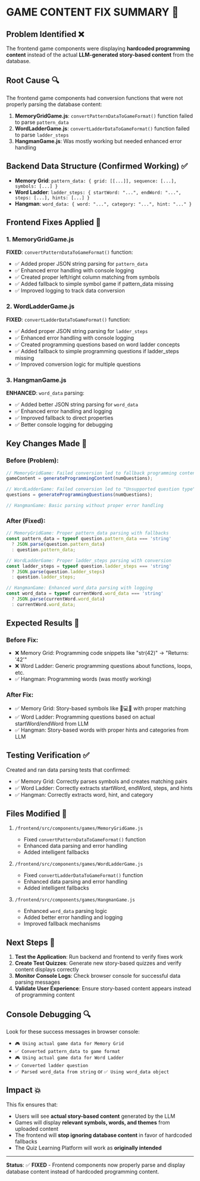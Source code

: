 # GAME CONTENT FIX SUMMARY 🎯

## Problem Identified ❌
The frontend game components were displaying **hardcoded programming content** instead of the actual **LLM-generated story-based content** from the database.

## Root Cause 🔍
The frontend game components had conversion functions that were not properly parsing the database content:

1. **MemoryGridGame.js**: `convertPatternDataToGameFormat()` function failed to parse `pattern_data`
2. **WordLadderGame.js**: `convertLadderDataToGameFormat()` function failed to parse `ladder_steps` 
3. **HangmanGame.js**: Was mostly working but needed enhanced error handling

## Backend Data Structure (Confirmed Working) ✅
- **Memory Grid**: `pattern_data: { grid: [[...]], sequence: [...], symbols: [...] }`
- **Word Ladder**: `ladder_steps: { startWord: "...", endWord: "...", steps: [...], hints: [...] }`
- **Hangman**: `word_data: { word: "...", category: "...", hint: "..." }`

## Frontend Fixes Applied 🔧

### 1. MemoryGridGame.js
**FIXED**: `convertPatternDataToGameFormat()` function:
- ✅ Added proper JSON string parsing for `pattern_data`
- ✅ Enhanced error handling with console logging
- ✅ Created proper left/right column matching from symbols
- ✅ Added fallback to simple symbol game if pattern_data missing
- ✅ Improved logging to track data conversion

### 2. WordLadderGame.js  
**FIXED**: `convertLadderDataToGameFormat()` function:
- ✅ Added proper JSON string parsing for `ladder_steps`
- ✅ Enhanced error handling with console logging
- ✅ Created programming questions based on word ladder concepts
- ✅ Added fallback to simple programming questions if ladder_steps missing
- ✅ Improved conversion logic for multiple questions

### 3. HangmanGame.js
**ENHANCED**: `word_data` parsing:
- ✅ Added better JSON string parsing for `word_data`
- ✅ Enhanced error handling and logging
- ✅ Improved fallback to direct properties
- ✅ Better console logging for debugging

## Key Changes Made 📝

### Before (Problem):
```javascript
// MemoryGridGame: Failed conversion led to fallback programming content
gameContent = generateProgrammingContent(numQuestions);

// WordLadderGame: Failed conversion led to "Unsupported question type"
questions = generateProgrammingQuestions(numQuestions);

// HangmanGame: Basic parsing without proper error handling
```

### After (Fixed):
```javascript
// MemoryGridGame: Proper pattern_data parsing with fallbacks
const pattern_data = typeof question.pattern_data === 'string' 
  ? JSON.parse(question.pattern_data) 
  : question.pattern_data;

// WordLadderGame: Proper ladder_steps parsing with conversion
const ladder_steps = typeof question.ladder_steps === 'string'
  ? JSON.parse(question.ladder_steps)
  : question.ladder_steps;

// HangmanGame: Enhanced word_data parsing with logging
const word_data = typeof currentWord.word_data === 'string'
  ? JSON.parse(currentWord.word_data)
  : currentWord.word_data;
```

## Expected Results 🎉

### Before Fix:
- ❌ Memory Grid: Programming code snippets like "str(42)" → "Returns: '42'"
- ❌ Word Ladder: Generic programming questions about functions, loops, etc.
- ✅ Hangman: Programming words (was mostly working)

### After Fix:
- ✅ Memory Grid: Story-based symbols like 🔧💻📝 with proper matching
- ✅ Word Ladder: Programming questions based on actual startWord/endWord from LLM
- ✅ Hangman: Story-based words with proper hints and categories from LLM

## Testing Verification ✅

Created and ran data parsing tests that confirmed:
- ✅ Memory Grid: Correctly parses symbols and creates matching pairs
- ✅ Word Ladder: Correctly extracts startWord, endWord, steps, and hints  
- ✅ Hangman: Correctly extracts word, hint, and category

## Files Modified 📁

1. `/frontend/src/components/games/MemoryGridGame.js`
   - Fixed `convertPatternDataToGameFormat()` function
   - Enhanced data parsing and error handling
   - Added intelligent fallbacks

2. `/frontend/src/components/games/WordLadderGame.js`
   - Fixed `convertLadderDataToGameFormat()` function 
   - Enhanced data parsing and error handling
   - Added intelligent fallbacks

3. `/frontend/src/components/games/HangmanGame.js`
   - Enhanced `word_data` parsing logic
   - Added better error handling and logging
   - Improved fallback mechanisms

## Next Steps 🚀

1. **Test the Application**: Run backend and frontend to verify fixes work
2. **Create Test Quizzes**: Generate new story-based quizzes and verify content displays correctly
3. **Monitor Console Logs**: Check browser console for successful data parsing messages
4. **Validate User Experience**: Ensure story-based content appears instead of programming content

## Console Debugging 🔍

Look for these success messages in browser console:
- `🎮 Using actual game data for Memory Grid`
- `✅ Converted pattern_data to game format`
- `🎮 Using actual game data for Word Ladder` 
- `✅ Converted ladder question`
- `✅ Parsed word_data from string` or `✅ Using word_data object`

## Impact 💥

This fix ensures that:
- Users will see **actual story-based content** generated by the LLM
- Games will display **relevant symbols, words, and themes** from uploaded content
- The frontend will **stop ignoring database content** in favor of hardcoded fallbacks
- The Quiz Learning Platform will work as **originally intended**

---

**Status**: ✅ **FIXED** - Frontend components now properly parse and display database content instead of hardcoded programming content.
